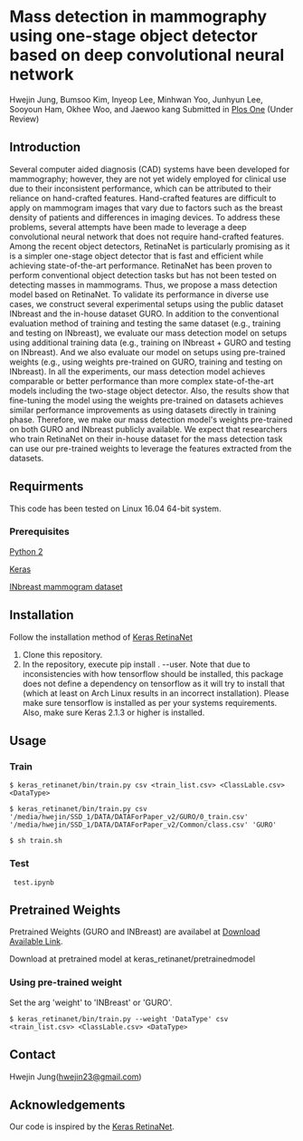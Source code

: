 # Mass detection in mammography using one-stage object detector based on deep convolutional neural network
Hwejin Jung, Bumsoo Kim, Inyeop Lee, Minhwan Yoo, Junhyun Lee, Sooyoun Ham, Okhee Woo, and Jaewoo kang 
Submitted in [Plos One](http://journals.plos.org/plosone/) (Under Review)

## Introduction
Several computer aided diagnosis (CAD) systems have been developed for mammography; however, they are not yet widely employed for clinical use due to their inconsistent performance, which can be attributed to their reliance on hand-crafted features. Hand-crafted features are difficult to apply on mammogram images that vary due to factors such as the breast density of patients and differences in imaging devices. To address these problems, several attempts have been made to leverage a deep convolutional neural network that does not require hand-crafted features. Among the recent object detectors, RetinaNet is particularly promising as it is a simpler one-stage object detector that is fast and efficient while achieving state-of-the-art performance. RetinaNet has been proven to perform conventional object detection tasks but has not been tested on detecting masses in mammograms. Thus, we propose a mass detection model based on RetinaNet. To validate its performance in diverse use cases, we construct several experimental setups using the public dataset INbreast and the in-house dataset GURO. In addition to the conventional evaluation method of training and testing the same dataset (e.g., training and testing on INbreast), we evaluate our mass detection model on setups using additional training data (e.g., training on INbreast + GURO and testing on INbreast). And we also evaluate our model on setups using pre-trained weights (e.g., using weights pre-trained on GURO, training and testing on INbreast). In all the experiments, our mass detection model achieves comparable or better performance than more complex state-of-the-art models including the two-stage object detector. Also, the results show that fine-tuning the model using the weights pre-trained on datasets achieves similar performance improvements as using datasets directly in training phase. Therefore, we make our mass detection model's weights pre-trained on both GURO and INbreast publicly available. We expect that researchers who train RetinaNet on their in-house dataset for the mass detection task can use our pre-trained weights to leverage the features extracted from the datasets.  


## Requirments

This code has been tested on Linux 16.04 64-bit system.

### Prerequisites

[Python 2](https://www.python.org/download/releases/2.7.2/)

[Keras](https://keras.io/)

[INbreast mammogram dataset](http://medicalresearch.inescporto.pt/breastresearch/index.php/Get_INbreast_Database) 


## Installation

Follow the installation method of [Keras RetinaNet](https://github.com/fizyr/keras-retinanet)


1. Clone this repository.
2. In the repository, execute pip install . --user. Note that due to inconsistencies with how tensorflow should be installed, this package does not define a dependency on tensorflow as it will try to install that (which at least on Arch Linux results in an incorrect installation). Please make sure tensorflow is installed as per your systems requirements. Also, make sure Keras 2.1.3 or higher is installed.



## Usage
### Train
    $ keras_retinanet/bin/train.py csv <train_list.csv> <ClassLable.csv> <DataType>

    $ keras_retinanet/bin/train.py csv '/media/hwejin/SSD_1/DATA/DATAForPaper_v2/GURO/0_train.csv' '/media/hwejin/SSD_1/DATA/DATAForPaper_v2/Common/class.csv' 'GURO'
    
    $ sh train.sh
    

    
### Test
     test.ipynb

## Pretrained Weights

Pretrained Weights (GURO and INBreast) are availabel at [Download Available Link](https://drive.google.com/open?id=12H5E07s3m3pcDtqDpDmWs0IpWt6CIUrb).

Download at pretrained model at keras_retinanet/pretrainedmodel


### Using pre-trained weight
Set the arg 'weight' to 'INBreast' or 'GURO'.

    $ keras_retinanet/bin/train.py --weight 'DataType' csv <train_list.csv> <ClassLable.csv> <DataType>
    
    
    
    


## Contact

Hwejin Jung(hwejin23@gmail.com)



## Acknowledgements

Our code is inspired by the [Keras RetinaNet](https://github.com/fizyr/keras-retinanet).
